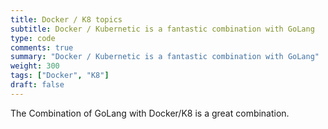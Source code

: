 ```yaml
---
title: Docker / K8 topics
subtitle: Docker / Kubernetic is a fantastic combination with GoLang
type: code
comments: true
summary: "Docker / Kubernetic is a fantastic combination with GoLang"
weight: 300
tags: ["Docker", "K8"]
draft: false
---
```

The Combination of GoLang with Docker/K8 is a great combination.
